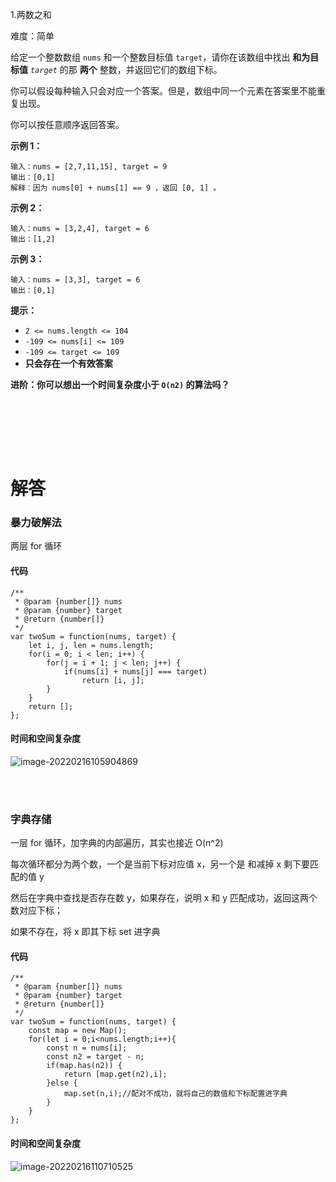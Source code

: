 1.两数之和

难度：简单

给定一个整数数组 `nums` 和一个整数目标值 `target`，请你在该数组中找出 **和为目标值** _`target`_ 的那 **两个** 整数，并返回它们的数组下标。

你可以假设每种输入只会对应一个答案。但是，数组中同一个元素在答案里不能重复出现。

你可以按任意顺序返回答案。

**示例 1：**

```
输入：nums = [2,7,11,15], target = 9
输出：[0,1]
解释：因为 nums[0] + nums[1] == 9 ，返回 [0, 1] 。
```

**示例 2：**

```
输入：nums = [3,2,4], target = 6
输出：[1,2]
```

**示例 3：**

```
输入：nums = [3,3], target = 6
输出：[0,1]
```

**提示：**

- `2 <= nums.length <= 104`
- `-109 <= nums[i] <= 109`
- `-109 <= target <= 109`
- **只会存在一个有效答案**

**进阶：你可以想出一个时间复杂度小于 `O(n2)` 的算法吗？**

<br></br>

<br></br>

# 解答

### 暴力破解法

两层 for 循环



#### 代码

```
/**
 * @param {number[]} nums
 * @param {number} target
 * @return {number[]}
 */
var twoSum = function(nums, target) {
    let i, j, len = nums.length;
    for(i = 0; i < len; i++) {
        for(j = i + 1; j < len; j++) {
            if(nums[i] + nums[j] === target)
                return [i, j];
        }
    }
    return [];
};
```



#### 时间和空间复杂度

![image-20220216105904869](https://gitee.com/zjc13544361063/zjc-markdown-picture/raw/master/image-20220216105904869.png)



<br></br>

### 字典存储

一层 for 循环，加字典的内部遍历，其实也接近 O(n^2)

每次循环都分为两个数，一个是当前下标对应值 x，另一个是 和减掉 x 剩下要匹配的值 y

然后在字典中查找是否存在数 y，如果存在，说明 x 和 y 匹配成功，返回这两个数对应下标；

如果不存在，将 x 即其下标 set 进字典



#### 代码

```
/**
 * @param {number[]} nums
 * @param {number} target
 * @return {number[]}
 */
var twoSum = function(nums, target) {
    const map = new Map();
    for(let i = 0;i<nums.length;i++){
        const n = nums[i];
        const n2 = target - n;
        if(map.has(n2)) {
            return [map.get(n2),i];
        }else {
            map.set(n,i);//配对不成功，就将自己的数值和下标配置进字典
        }
    }
};
```



#### 时间和空间复杂度

![image-20220216110710525](https://gitee.com/zjc13544361063/zjc-markdown-picture/raw/master/image-20220216110710525.png)

